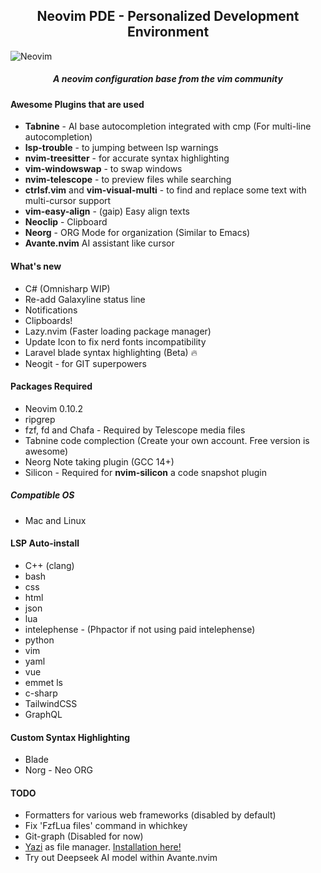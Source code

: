 <h2 align="center">Neovim PDE - Personalized Development Environment</h2>

![Neovim](https://github.com/johnsci911/nvim-ide/assets/6580895/c663b535-d5de-4f37-afdf-231c9bf4a698)

<h5 align="center">A neovim configuration base from the vim community</h5>

#### Awesome Plugins that are used
- **Tabnine** - AI base autocompletion integrated with cmp (For multi-line autocompletion)
- **lsp-trouble** - to jumping between lsp warnings
- **nvim-treesitter** - for accurate syntax highlighting
- **vim-windowswap** - to swap windows
- **nvim-telescope** - to preview files while searching
- **ctrlsf.vim** and **vim-visual-multi** - to find and replace some text with multi-cursor support
- **vim-easy-align** - (gaip) Easy align texts
- **Neoclip** - Clipboard
- **Neorg** - ORG Mode for organization (Similar to Emacs)
- **Avante.nvim** AI assistant like cursor

#### What's new
- C# (Omnisharp WIP)
- Re-add Galaxyline status line
- Notifications
- Clipboards!
- Lazy.nvim (Faster loading package manager)
- Update Icon to fix nerd fonts incompatibility
- Laravel blade syntax highlighting (Beta) 🔥
- Neogit - for GIT superpowers

#### Packages Required
- Neovim 0.10.2
- ripgrep
- fzf, fd and Chafa - Required by Telescope media files
- Tabnine code complection (Create your own account. Free version is awesome)
- Neorg Note taking plugin (GCC 14+)
- Silicon - Required for <b>nvim-silicon</b> a code snapshot plugin

##### Compatible OS
- Mac and Linux

#### LSP Auto-install
* C++ (clang)
* bash
* css
* html
* json
* lua
* intelephense - (Phpactor if not using paid intelephense)
* python
* vim
* yaml
* vue
* emmet ls
* c-sharp
* TailwindCSS
* GraphQL

#### Custom Syntax Highlighting
* Blade
* Norg - Neo ORG

#### TODO
* Formatters for various web frameworks (disabled by default)
* Fix 'FzfLua files' command in whichkey
* Git-graph (Disabled for now)
* [Yazi](https://github.com/sxyazi/yazi) as file manager. [Installation here!](https://yazi-rs.github.io/docs/installation/#homebrew)
* Try out Deepseek AI model within Avante.nvim
